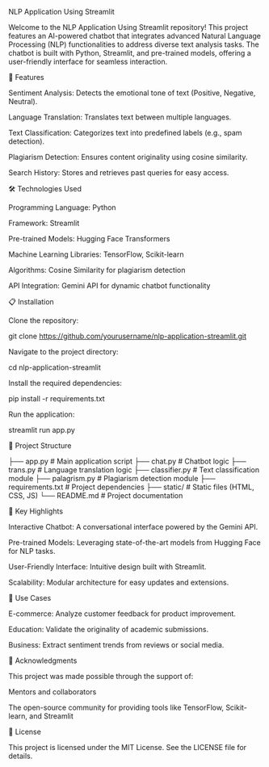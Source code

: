 NLP Application Using Streamlit

Welcome to the NLP Application Using Streamlit repository! This project features an AI-powered chatbot that integrates advanced Natural Language Processing (NLP) functionalities to address diverse text analysis tasks. The chatbot is built with Python, Streamlit, and pre-trained models, offering a user-friendly interface for seamless interaction.

🚀 Features

Sentiment Analysis: Detects the emotional tone of text (Positive, Negative, Neutral).

Language Translation: Translates text between multiple languages.

Text Classification: Categorizes text into predefined labels (e.g., spam detection).

Plagiarism Detection: Ensures content originality using cosine similarity.

Search History: Stores and retrieves past queries for easy access.

🛠️ Technologies Used

Programming Language: Python

Framework: Streamlit

Pre-trained Models: Hugging Face Transformers

Machine Learning Libraries: TensorFlow, Scikit-learn

Algorithms: Cosine Similarity for plagiarism detection

API Integration: Gemini API for dynamic chatbot functionality

📋 Installation

Clone the repository:

git clone https://github.com/yourusername/nlp-application-streamlit.git

Navigate to the project directory:

cd nlp-application-streamlit

Install the required dependencies:

pip install -r requirements.txt

Run the application:

streamlit run app.py

📂 Project Structure

├── app.py                 # Main application script
├── chat.py                # Chatbot logic
├── trans.py               # Language translation logic
├── classifier.py          # Text classification module
├── palagrism.py           # Plagiarism detection module
├── requirements.txt       # Project dependencies
├── static/                # Static files (HTML, CSS, JS)
└── README.md              # Project documentation

🌟 Key Highlights

Interactive Chatbot: A conversational interface powered by the Gemini API.

Pre-trained Models: Leveraging state-of-the-art models from Hugging Face for NLP tasks.

User-Friendly Interface: Intuitive design built with Streamlit.

Scalability: Modular architecture for easy updates and extensions.

🤔 Use Cases

E-commerce: Analyze customer feedback for product improvement.

Education: Validate the originality of academic submissions.

Business: Extract sentiment trends from reviews or social media.

🤝 Acknowledgments

This project was made possible through the support of:

Mentors and collaborators

The open-source community for providing tools like TensorFlow, Scikit-learn, and Streamlit

📄 License

This project is licensed under the MIT License. See the LICENSE file for details.

